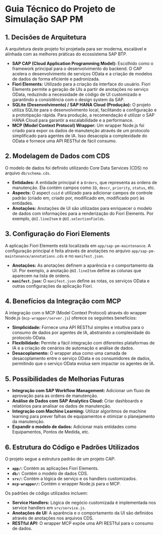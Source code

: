 # Guia Técnico do Projeto de Simulação SAP PM

## 1. Decisões de Arquitetura

A arquitetura deste projeto foi projetada para ser moderna, escalável e alinhada com as melhores práticas do ecossistema SAP BTP.

- **SAP CAP (Cloud Application Programming Model):** Escolhido como o framework principal para o desenvolvimento do backend. O CAP acelera o desenvolvimento de serviços OData e a criação de modelos de dados de forma eficiente e padronizada.
- **Fiori Elements:** Utilizado para a criação da interface do usuário. Fiori Elements permite a geração de UIs a partir de anotações no serviço OData, reduzindo a necessidade de código de UI customizado e garantindo a consistência com o design system da SAP.
- **SQLite (Desenvolvimento) / SAP HANA Cloud (Produção):** O projeto utiliza SQLite para o desenvolvimento local, facilitando a configuração e a prototipação rápida. Para produção, a recomendação é utilizar o SAP HANA Cloud para garantir a escalabilidade e a performance.
- **MCP (Model Context Protocol) Wrapper:** Um wrapper Node.js foi criado para expor os dados de manutenção através de um protocolo simplificado para agentes de IA. Isso desacopla a complexidade do OData e fornece uma API RESTful de fácil consumo.

## 2. Modelagem de Dados com CDS

O modelo de dados foi definido utilizando Core Data Services (CDS) no arquivo `db/schema.cds`.

- **Entidades:** A entidade principal é a `Orders`, que representa as ordens de manutenção. Ela contém campos como `ID`, `descr`, `priority`, `status`, etc.
- **Aspects:** O aspect `cuid` é utilizado para adicionar campos de controle padrão (criado em, criado por, modificado em, modificado por) às entidades.
- **Anotações:** Anotações de UI são utilizadas para enriquecer o modelo de dados com informações para a renderização do Fiori Elements. Por exemplo, `@UI.lineItem` e `@UI.selectionFields`.

## 3. Configuração do Fiori Elements

A aplicação Fiori Elements está localizada em `app/sap-pm-maintenance`. A configuração principal é feita através de anotações no arquivo `app/sap-pm-maintenance/annotations.cds` e no `manifest.json`.

- **Anotações:** As anotações definem a aparência e o comportamento da UI. Por exemplo, a anotação `@UI.lineItem` define as colunas que aparecem na lista de ordens.
- **`manifest.json`:** O `manifest.json` define as rotas, os serviços OData e outras configurações da aplicação Fiori.

## 4. Benefícios da Integração com MCP

A integração com o MCP (Model Context Protocol) através do wrapper Node.js (`mcp-wrapper/server.js`) oferece os seguintes benefícios:

- **Simplicidade:** Fornece uma API RESTful simples e intuitiva para o consumo de dados por agentes de IA, abstraindo a complexidade do protocolo OData.
- **Flexibilidade:** Permite a fácil integração com diferentes plataformas de IA e a criação de cenários de automação e análise de dados.
- **Desacoplamento:** O wrapper atua como uma camada de desacoplamento entre o serviço OData e os consumidores de dados, permitindo que o serviço OData evolua sem impactar os agentes de IA.

## 5. Possibilidades de Melhorias Futuras

- **Integração com SAP Workflow Management:** Adicionar um fluxo de aprovação para as ordens de manutenção.
- **Análise de Dados com SAP Analytics Cloud:** Criar dashboards e relatórios para analisar os dados de manutenção.
- **Integração com Machine Learning:** Utilizar algoritmos de machine learning para prever falhas de equipamentos e otimizar o planejamento da manutenção.
- **Expandir o modelo de dados:** Adicionar mais entidades como Equipamentos, Pontos de Medida, etc.

## 6. Estrutura do Código e Padrões Utilizados

O projeto segue a estrutura padrão de um projeto CAP:

- **`app/`:** Contém as aplicações Fiori Elements.
- **`db/`:** Contém o modelo de dados CDS.
- **`srv/`:** Contém a lógica de serviço e os handlers customizados.
- **`mcp-wrapper/`:** Contém o wrapper Node.js para o MCP.

Os padrões de código utilizados incluem:

- **Service Handlers:** Lógica de negócio customizada é implementada nos service handlers em `srv/service.js`.
- **Anotações de UI:** A aparência e o comportamento da UI são definidos através de anotações nos arquivos CDS.
- **RESTful API:** O wrapper MCP expõe uma API RESTful para o consumo de dados.
